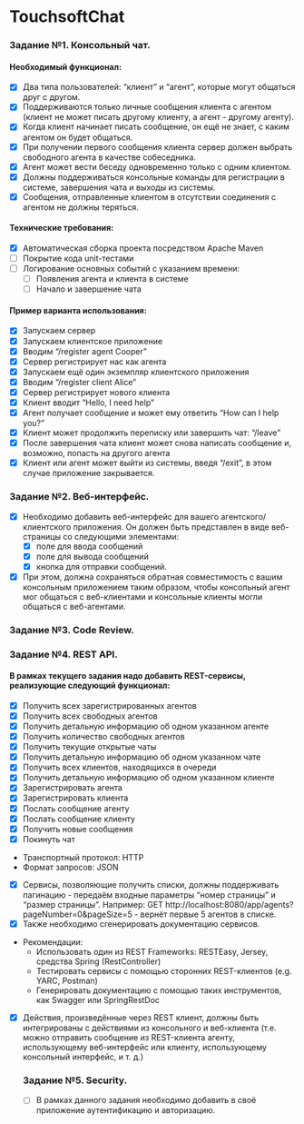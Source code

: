 # TouchsoftChat

### Задание №1. Консольный чат.


#### Необходимый функционал:

- [X] Два типа пользователей: “клиент” и “агент”, которые могут общаться друг с другом.
- [X] Поддерживаются только личные сообщения клиента с агентом (клиент не может писать другому клиенту,
 а агент - другому агенту).
- [X] Когда клиент начинает писать сообщение, он ещё не знает, с каким агентом он будет общаться.
- [X] При получении первого сообщения клиента сервер должен выбрать свободного агента в качестве собеседника.
- [X] Агент может вести беседу одновременно только с одним клиентом.
- [X] Должны поддерживаться консольные команды для регистрации в системе, завершения чата и выходы из системы.
- [X] Сообщения, отправленные клиентом в отсутствии соединения с агентом не должны теряться.

#### Технические требования:
- [X] Автоматическая сборка проекта посредством Apache Maven
- [ ] Покрытие кода unit-тестами
- [ ] Логирование основных событий с указанием времени:
    - [ ] Появления агента и клиента в системе
    - [ ] Начало и завершение чата
   
#### Пример варианта использования: 
- [X] Запускаем сервер
- [X] Запускаем клиентское приложение
- [X] Вводим “/register agent Cooper”
- [X] Сервер регистрирует нас как агента
- [X] Запускаем ещё один экземпляр клиентского приложения
- [X] Вводим “/register client Alice”
- [X] Сервер регистрирует нового клиента
- [x] Клиент вводит “Hello, I need help”
- [x] Агент получает сообщение и может ему ответить “How can I help you?”
- [x] Клиент может продолжить переписку или завершить чат: “/leave”
- [x] После завершения чата клиент может снова написать сообщение и, возможно, попасть на другого агента
- [x] Клиент или агент может выйти из системы, введя “/exit”, в этом случае приложение закрывается.

### Задание №2. Веб-интерфейс.

- [x] Необходимо добавить веб-интерфейс для вашего агентского/клиентского приложения.
 Он должен быть представлен в виде веб-страницы со следующими элементами:
    - [x] поле для ввода сообщений
    - [x] поле для вывода сообщений
    - [x] кнопка для отправки сообщений.
- [X] При этом, должна сохраняться обратная совместимость с вашим консольным приложением таким образом,
 чтобы консольный агент мог общаться с веб-клиентами и консольные клиенты могли общаться с веб-агентами.

### Задание №3. Code Review.

### Задание №4. REST API.

#### В рамках текущего задания надо добавить REST-сервисы, реализующие следующий функционал:
- [x] Получить всех зарегистрированных агентов
- [x] Получить всех свободных агентов
- [x] Получить детальную информацию об одном указанном агенте
- [x] Получить количество свободных агентов
- [x] Получить текущие открытые чаты
- [x] Получить детальную информацию об одном указанном чате
- [x] Получить всех клиентов, находящихся в очереди
- [x] Получить детальную информацию об одном указанном клиенте
- [x] Зарегистрировать агента
- [x] Зарегистрировать клиента
- [x] Послать сообщение агенту
- [x] Послать сообщение клиенту
- [x] Получить новые сообщения
- [x] Покинуть чат
 + Транспортный протокол: HTTP
 + Формат запросов: JSON
- [x] Сервисы, позволяющие получить списки, должны поддерживать пагинацию - передаём входные параметры “номер страницы” 
и “размер страницы”. Например: GET http://localhost:8080/app/agents?pageNumber=0&pageSize=5 - вернёт
 первые 5 агентов в списке.
- [x] Также необходимо сгенерировать документацию сервисов.

+ Рекомендации:
  + Использовать один из REST Frameworks: RESTEasy, Jersey, средства Spring (RestController)
  + Тестировать сервисы с помощью сторонних REST-клиентов (e.g. YARC, Postman)
  + Генерировать документацию с помощью таких инструментов, как Swagger или SpringRestDoc
    
- [x] Действия, произведённые через REST клиент, должны быть интегрированы с действиями из консольного и веб-клиента
 (т.е. можно отправить сообщение из REST-клиента агенту, использующему веб-интерфейс или клиенту, использующему
  консольный интерфейс, и т. д.)
  
  ### Задание №5. Security.
  
  - [ ] В рамках данного задания необходимо добавить в своё приложение аутентификацию и авторизацию.
